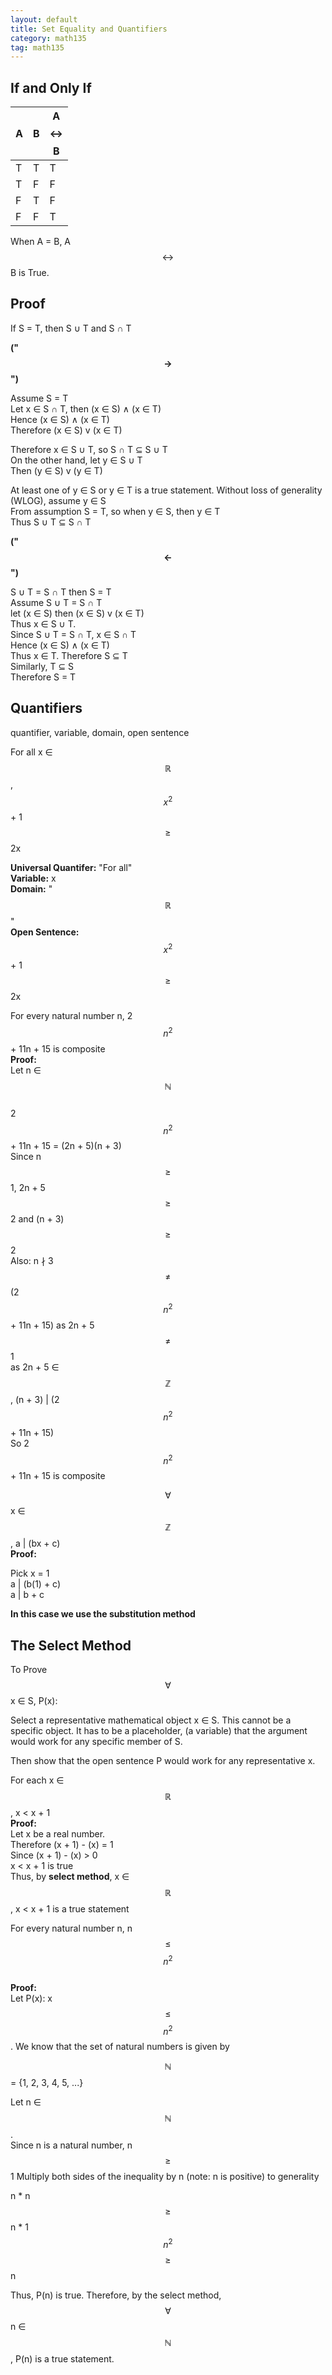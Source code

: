 ```yaml
---
layout: default
title: Set Equality and Quantifiers
category: math135
tag: math135
---
```

## If and Only If  

| A | B | A $$\leftrightarrow$$ B |
|---|---|-------------------------|
| T | T | T                       |
| T | F | F                       |
| F | T | F                       |
| F | F | T                       |

When A = B, A $$\leftrightarrow$$ B is True.

## Proof  

If S = T, then S ∪ T and S ∩ T  

**("$$\rightarrow$$")**

Assume S = T  
Let x ∈ S ∩ T, then (x ∈ S) ∧ (x ∈ T)    
Hence (x ∈ S) ∧ (x ∈ T)  
Therefore (x ∈ S) v (x ∈ T)  


Therefore x ∈ S ∪ T, so S ∩ T ⊆ S ∪ T  
On the other hand, let y ∈ S ∪ T  
Then (y ∈ S) v (y ∈ T)  

At least one of y ∈ S or y ∈ T is a true statement.
Without loss of generality (WLOG), assume y ∈ S  
From assumption S = T, so when y ∈ S, then y ∈ T   
Thus  S ∪ T ⊆ S ∩ T  

**("$$\leftarrow$$")**  

S ∪ T = S ∩ T then S = T  
Assume S ∪ T = S ∩ T  
let (x ∈ S) then (x ∈ S) v (x ∈ T)  
Thus x ∈ S ∪ T.  
Since S ∪ T = S ∩ T, x ∈ S ∩ T  
Hence (x ∈ S) ∧ (x ∈ T)  
Thus x ∈ T. Therefore S ⊆ T  
Similarly, T ⊆ S  
Therefore S = T

## Quantifiers

quantifier, variable, domain, open sentence

For all x ∈ $$\mathbb{R}$$, $$x^2$$ + 1 $$\ge$$ 2x

**Universal Quantifer:** "For all"  
**Variable:** x  
**Domain:** "$$\mathbb{R}$$"    
**Open Sentence:** $$x^2$$ + 1 $$\ge$$ 2x  

For every natural number n, 2$$n^2$$ + 11n + 15 is composite  
**Proof:**  
Let n ∈ $$\mathbb{N}$$  
2$$n^2$$ + 11n + 15 = (2n + 5)(n + 3)    
Since n $$\ge$$ 1, 2n + 5 $$\ge$$ 2 and (n + 3) $$\ge$$ 2    
Also: n ∤ 3 $$\ne$$ (2$$n^2$$ + 11n + 15) as 2n + 5 $$\ne$$ 1    
as 2n + 5 ∈ $$\mathbb{Z}$$, (n + 3) | (2$$n^2$$ + 11n + 15)    
So 2$$n^2$$ + 11n + 15 is composite    

$$\forall$$ x ∈ $$\mathbb{Z}$$, a | (bx + c)  
**Proof:**  

Pick x = 1  
a \| (b(1) + c)  
a \| b + c  

**In this case we use the substitution method**  

## The Select Method    
To Prove $$\forall$$ x ∈ S, P(x):  

Select a representative mathematical object x ∈ S. This cannot be a specific object. It has to be a placeholder, (a variable) that the argument would work for any specific member of S.  

Then show that the open sentence P would work for any representative x.  

For each x ∈ $$\mathbb{R}$$, x < x + 1   
**Proof:**  
Let x be a real number.  
Therefore (x + 1) - (x) = 1    
Since (x + 1) - (x) > 0  
x < x + 1 is true  
Thus, by **select method**, x ∈ $$\mathbb{R}$$, x < x + 1 is a true statement  

For every natural number n, n $$\le$$ $$n^2$$  
**Proof:**  
Let P(x): x $$\le$$ $$n^2$$. We know that the set of natural numbers is given by  

$$\mathbb{N}$$ = {1, 2, 3, 4, 5, ...}  

Let n ∈ $$\mathbb{N}$$.  
Since n is a natural number, n $$\ge$$ 1
Multiply both sides of the inequality by n (note: n is positive) to generality

n * n $$\ge$$ n * 1  
$$n^2$$ $$\ge$$ n

Thus, P(n) is true.
Therefore, by the select method, $$\forall$$ n ∈ $$\mathbb{N}$$, P(n) is a true statement.
